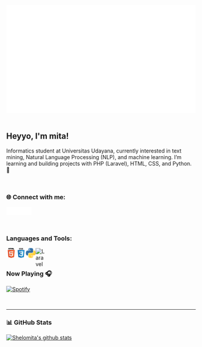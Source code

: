 <img src="https://github.com/Aakarsh-B/trying-repos/blob/master/Colorful%20Simple%20Science%20Class%20Education%20Presentation.png">
<br/>
<br/>

## Heyyo, I'm mita!
Informatics student at Universitas Udayana, currently interested in text mining, Natural Language Processing (NLP), and machine learning. I’m learning and building projects with PHP (Laravel), HTML, CSS, and Python. 🚀

<br/>

### 🌐 Connect with me:
<a href="https://www.linkedin.com/in/shelomitaputrindaculio/" target="_blank"><img align="left" alt="Shelomita | LinkedIn" width="22px" src="https://github.com/Aakarsh-B/trying-repos/blob/master/linkedin.svg" /></a>
<a href="https://github.com/shelomitaa20" target="_blank"><img align="left" alt="Shelomita | GitHub" width="22px" src="https://github.com/Aakarsh-B/trying-repos/blob/master/github.svg" /></a>
<a href="https://instagram.com/shelomitaa20?igshid=MzRlODBiNWFlZA==" target="_blank"><img align="left" alt="Shelomita | Instagram" width="22px" src="https://github.com/Aakarsh-B/trying-repos/blob/master/insta.svg" /></a>

<br/>
<br/>
<br/>

### Languages and Tools:

<a href="https://www.w3.org/html/" target="_blank"><img align="left" alt="HTML5" width="26px" src="https://raw.githubusercontent.com/github/explore/80688e429a7d4ef2fca1e82350fe8e3517d3494d/topics/html/html.png" /></a>
<a href="https://www.w3schools.com/css/" target="_blank"><img align="left" alt="CSS3" width="26px" src="https://raw.githubusercontent.com/github/explore/80688e429a7d4ef2fca1e82350fe8e3517d3494d/topics/css/css.png" /></a>
<a href="https://www.python.org" target="_blank"><img align="left" alt="Python" width="26px" src="https://github.com/Aakarsh-B/trying-repos/blob/master/python-5.svg?raw=true" /></a>
<a href="https://laravel.com/" target="_blank"><img align="left" alt="Laravel" width="26px" src="https://github.com/Aakarsh-B/trying-repos/blob/master/laravel.svg" /></a>

<br/>
<br/>

### Now Playing 🎧

[![Spotify](https://github-readme-remake.vercel.app/api/spotify)](https://open.spotify.com/user/mr5jgbqp3jw221j271iz2nix9)

<br/>

---

### 📊 GitHub Stats

[![Shelomita's github stats](https://github-readme-stats.vercel.app/api?username=your-github-username&include_all_commits=true&count_private=true&show_icons=true&line_height=20&title_color=FFFFFF&icon_color=FFFFFF&text_color=FFFFFF&bg_color=0D1117)](https://github.com/anuraghazra/github-readme-stats)
